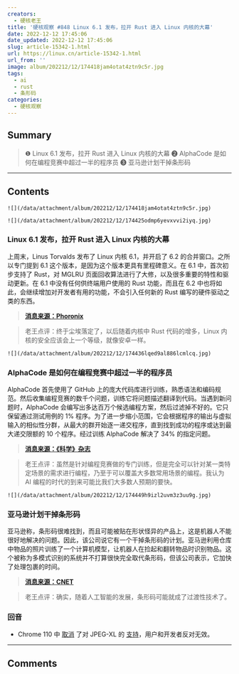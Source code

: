 ```yaml
---
creators:
  - 硬核老王
title: '硬核观察 #848 Linux 6.1 发布，拉开 Rust 进入 Linux 内核的大幕'
date: 2022-12-12 17:45:06
date_updated: 2022-12-12 17:45:06
slug: article-15342-1.html
url: https://linux.cn/article-15342-1.html
url_from: ''
image: album/202212/12/174418jam4otat4ztn9c5r.jpg
tags:
  - ai
  - rust
  - 条形码
categories:
  - 硬核观察
---
```


## Summary

> ❶ Linux 6.1 发布，拉开 Rust 进入 Linux 内核的大幕
> ❷ AlphaCode 是如何在编程竞赛中超过一半的程序员
> ❸ 亚马逊计划干掉条形码

***

<!-- more -->

## Contents

`![](/data/attachment/album/202212/12/174418jam4otat4ztn9c5r.jpg)`

`![](/data/attachment/album/202212/12/174425odmp6yevxvvi2iyq.jpg)`

### Linux 6.1 发布，拉开 Rust 进入 Linux 内核的大幕

上周末，Linus Torvalds 发布了 Linux 内核 6.1，并开启了 6.2 的合并窗口。之所以专门提到 6.1 这个版本，是因为这个版本更具有里程碑意义。在 6.1 中，首次初步支持了 Rust，对 MGLRU 页面回收算法进行了大修，以及很多重要的特性和驱动更新。在 6.1 中没有任何供终端用户使用的 Rust 功能，而且在 6.2 中也将如此，会继续增加对开发者有用的功能，不会引入任何新的 Rust 编写的硬件驱动之类的东西。

> 
> **[消息来源：Phoronix](https://www.phoronix.com/news/Linux-6.1-Released)**
> 
> 
> 

> 
> 老王点评：终于尘埃落定了，以后随着内核中 Rust 代码的增多，Linux 内核的安全应该会上一个等级，就像安卓一样。
> 
> 
> 

`![](/data/attachment/album/202212/12/174436lqed9al886lcmlcq.jpg)`

### AlphaCode 是如何在编程竞赛中超过一半的程序员

AlphaCode 首先使用了 GitHub 上的庞大代码库进行训练，熟悉语法和编码规范。然后收集编程竞赛的数千个问题，训练它将问题描述翻译到代码。当遇到新问题时，AlphaCode 会编写出多达百万个候选编程方案，然后过滤掉不好的。它只保留通过测试用例的 1% 程序。为了进一步缩小范围，它会根据程序的输出与虚拟输入的相似性分群，从最大的群开始逐一递交程序，直到找到成功的程序或达到最大递交限额的 10 个程序。经过训练 AlphaCode 解决了 34% 的指定问题。

> 
> **[消息来源：《科学》杂志](https://www.science.org/doi/10.1126/science.abq1158)**
> 
> 
> 

> 
> 老王点评：虽然是针对编程竞赛做的专门训练，但是完全可以针对某一类特定场景的需求进行编程，乃至于可以覆盖大多数常用场景的编程。我认为 AI 编程的时代的到来可能比我们大多数人预期的要快。
> 
> 
> 

`![](/data/attachment/album/202212/12/174449h9izl2uvm3z3uu9g.jpg)`

### 亚马逊计划干掉条形码

亚马逊称，条形码很难找到，而且可能被贴在形状怪异的产品上，这是机器人不能很好地解决的问题。因此，该公司说它有一个干掉条形码的计划。亚马逊利用仓库中物品的照片训练了一个计算机模型，让机器人在捡起和翻转物品时识别物品。这个被称为多模式识别的系统并不打算很快完全取代条形码，但该公司表示，它加快了处理包裹的时间。

> 
> **[消息来源：CNET](https://www.cnet.com/tech/services-and-software/amazon-wants-to-kill-the-barcode/)**
> 
> 
> 

> 
> 老王点评：确实，随着人工智能的发展，条形码可能就成了过渡性技术了。
> 
> 
> 

### 回音

* Chrome 110 中 [取消](https://www.phoronix.com/news/Chrome-Drops-JPEG-XL) 了对 JPEG-XL 的 [支持](https://linux.cn/article-15196-1.html)，用户和开发者反对无效。

***

## Comments
